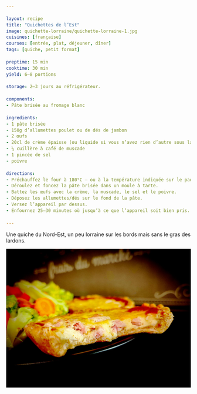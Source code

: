 ```yaml
---

layout: recipe
title: "Quichettes de l’Est"
image: quichette-lorraine/quichette-lorraine-1.jpg
cuisines: [française]
courses: [entrée, plat, déjeuner, dîner]
tags: [quiche, petit format]

preptime: 15 min
cooktime: 30 min
yield: 6–8 portions

storage: 2–3 jours au réfrigérateur.

components:
- Pâte brisée au fromage blanc

ingredients:
- 1 pâte brisée
- 150g d’allumettes poulet ou de dés de jambon
- 2 œufs
- 20cl de crème épaisse (ou liquide si vous n’avez rien d’autre sous la main)
- ¼ cuillère à café de muscade
- 1 pincée de sel
- poivre

directions:
- Préchauffez le four à 180°C – ou à la température indiquée sur le paquet de pâte brisée.
- Déroulez et foncez la pâte brisée dans un moule à tarte.
- Battez les œufs avec la crème, la muscade, le sel et le poivre.
- Déposez les allumettes/dés sur le fond de la pâte.
- Versez l’appareil par dessus. 
- Enfournez 25–30 minutes où jusqu’à ce que l’appareil soit bien pris.

---
```


Une quiche du Nord-Est, un peu lorraine sur les bords mais sans le gras des lardons.

![Un bel appareil parfumé dans lequel sont venus se figer les allumettes de poulet.](../images/quichette-lorraine/quichette-lorraine-2.jpg) 